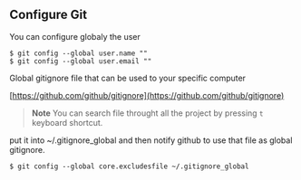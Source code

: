 ## Configure Git

You can configure globaly the user

```
$ git config --global user.name ""
$ git config --global user.email ""
```

Global gitignore file that can be used to your specific computer

[https://github.com/github/gitignore](https://github.com/github/gitignore)

> **Note** You can search file throught all the project by pressing `t` keyboard shortcut.

put it into ~/.gitignore_global and then notify github to use that file as global gitignore.
```
$ git config --global core.excludesfile ~/.gitignore_global
```
